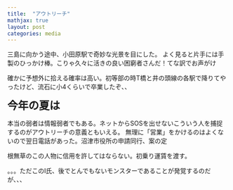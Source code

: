```yaml
---
title:  "アウトリーチ"
mathjax: true
layout: post
categories: media
---
```

三島に向かう途中、小田原駅で奇妙な光景を目にした。
よく見ると片手には手製のひっかけ棒。こりゃ久々に活きの良い困窮者さんだ！てな訳でお声がけ

確かに予想外に拾える確率は高い。初等部の時T橋と井の頭線の各駅で降りてやったけど、流石に小4くらいで卒業したぞ、、


<span style="font-size:x-large;"><strong>今年の夏は</strong></span>

本当の弱者は情報弱者でもある。ネットからSOSを出せないこういう人を捕捉するのがアウトリーチの意義ともいえる。
無理に「営業」をかけるのはよくないので翌日電話があった。沼津市役所の申請同行、案の定

根無草のこの人物に信用を許してはならない。初乗り運賃を渡す。

。。。ただこのI氏、後でとんでもないモンスターであることが発覚するのだが、、、

